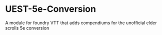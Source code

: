 # UEST-5e-Conversion
A module for foundry VTT that adds compendiums for the unofficial elder scrolls 5e conversion
